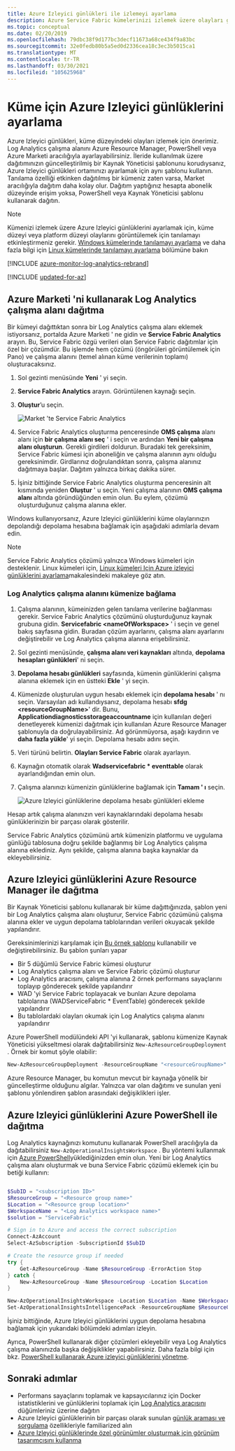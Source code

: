 ```yaml
---
title: Azure Izleyici günlükleri ile izlemeyi ayarlama
description: Azure Service Fabric kümelerinizi izlemek üzere olayları görselleştirme ve çözümleme için Azure Izleyici günlüklerini ayarlamayı öğrenin.
ms.topic: conceptual
ms.date: 02/20/2019
ms.openlocfilehash: 79dbc38f9d177bc3decf11673a68ce434f9a83bc
ms.sourcegitcommit: 32e0fedb80b5a5ed0d2336cea18c3ec3b5015ca1
ms.translationtype: MT
ms.contentlocale: tr-TR
ms.lasthandoff: 03/30/2021
ms.locfileid: "105625968"
---
```

# <a name="set-up-azure-monitor-logs-for-a-cluster"></a>Küme için Azure Izleyici günlüklerini ayarlama

Azure Izleyici günlükleri, küme düzeyindeki olayları izlemek için önerimiz. Log Analytics çalışma alanını Azure Resource Manager, PowerShell veya Azure Marketi aracılığıyla ayarlayabilirsiniz. İleride kullanılmak üzere dağıtımınızın güncelleştirilmiş bir Kaynak Yöneticisi şablonunu korudıysanız, Azure Izleyici günlükleri ortamınızı ayarlamak için aynı şablonu kullanın. Tanılama özelliği etkinken dağıtılmış bir kümeniz zaten varsa, Market aracılığıyla dağıtım daha kolay olur. Dağıtım yaptığınız hesapta abonelik düzeyinde erişim yoksa, PowerShell veya Kaynak Yöneticisi şablonu kullanarak dağıtın.

> [!NOTE]
> Kümenizi izlemek üzere Azure Izleyici günlüklerini ayarlamak için, küme düzeyi veya platform düzeyi olaylarını görüntülemek için tanılamayı etkinleştirmeniz gerekir. [Windows kümelerinde tanılamayı ayarlama](service-fabric-diagnostics-event-aggregation-wad.md) ve daha fazla bilgi için [Linux kümelerinde tanılamayı ayarlama](service-fabric-diagnostics-oms-syslog.md) bölümüne bakın

[!INCLUDE [azure-monitor-log-analytics-rebrand](../../includes/azure-monitor-log-analytics-rebrand.md)]


[!INCLUDE [updated-for-az](../../includes/updated-for-az.md)]

## <a name="deploy-a-log-analytics-workspace-by-using-azure-marketplace"></a>Azure Marketi 'ni kullanarak Log Analytics çalışma alanı dağıtma

Bir kümeyi dağıttıktan sonra bir Log Analytics çalışma alanı eklemek istiyorsanız, portalda Azure Marketi ' ne gidin ve **Service Fabric Analytics** arayın. Bu, Service Fabric özgü verileri olan Service Fabric dağıtımlar için özel bir çözümdür. Bu işlemde hem çözümü (öngörüleri görüntülemek için Pano) ve çalışma alanını (temel alınan küme verilerinin toplamı) oluşturacaksınız.

1. Sol gezinti menüsünde **Yeni** ' yi seçin. 

2. **Service Fabric Analytics** arayın. Görüntülenen kaynağı seçin.

3. **Oluştur**’u seçin.

    ![Market 'te Service Fabric Analytics](media/service-fabric-diagnostics-event-analysis-oms/service-fabric-analytics.png)

4. Service Fabric Analytics oluşturma penceresinde **OMS çalışma** alanı alanı için **bir çalışma alanı seç** ' i seçin ve ardından **Yeni bir çalışma alanı oluşturun**. Gerekli girdileri doldurun. Buradaki tek gereksinim, Service Fabric kümesi için aboneliğin ve çalışma alanının aynı olduğu gereksinimdir. Girdlarınız doğrulandıktan sonra, çalışma alanınız dağıtmaya başlar. Dağıtım yalnızca birkaç dakika sürer.

5. İşiniz bittiğinde Service Fabric Analytics oluşturma penceresinin alt kısmında yeniden **Oluştur** ' u seçin. Yeni çalışma alanının **OMS çalışma alanı** altında göründüğünden emin olun. Bu eylem, çözümü oluşturduğunuz çalışma alanına ekler.

Windows kullanıyorsanız, Azure Izleyici günlüklerini küme olaylarınızın depolandığı depolama hesabına bağlamak için aşağıdaki adımlarla devam edin. 

>[!NOTE]
>Service Fabric Analytics çözümü yalnızca Windows kümeleri için desteklenir. Linux kümeleri için, [Linux kümeleri Için Azure izleyici günlüklerini ayarlama](service-fabric-diagnostics-oms-syslog.md)makalesindeki makaleye göz atın.  

### <a name="connect-the-log-analytics-workspace-to-your-cluster"></a>Log Analytics çalışma alanını kümenize bağlama 

1. Çalışma alanının, kümeinizden gelen tanılama verilerine bağlanması gerekir. Service Fabric Analytics çözümünü oluşturduğunuz kaynak grubuna gidin. **Servicefabric \<nameOfWorkspace\>** ' i seçin ve genel bakış sayfasına gidin. Buradan çözüm ayarlarını, çalışma alanı ayarlarını değiştirebilir ve Log Analytics çalışma alanına erişebilirsiniz.

2. Sol gezinti menüsünde, **çalışma alanı veri kaynakları** altında, **depolama hesapları günlükleri**' ni seçin.

3. **Depolama hesabı günlükleri** sayfasında, kümenin günlüklerini çalışma alanına eklemek için en üstteki **Ekle** ' yi seçin.

4. Kümenizde oluşturulan uygun hesabı eklemek için **depolama hesabı** ' nı seçin. Varsayılan adı kullandıysanız, depolama hesabı **sfdg \<resourceGroupName\>**' dir. Bunu, **Applicationdiagnosticsstorageaccountname** için kullanılan değeri denetleyerek kümenizi dağıtmak için kullanılan Azure Resource Manager şablonuyla da doğrulayabilirsiniz. Ad görünmüyorsa, aşağı kaydırın ve **daha fazla yükle**' yi seçin. Depolama hesabı adını seçin.

5. Veri türünü belirtin. **Olayları Service Fabric** olarak ayarlayın.

6. Kaynağın otomatik olarak **Wadservicefabric \* eventtable** olarak ayarlandığından emin olun.

7. Çalışma alanınızı kümenizin günlüklerine bağlamak için **Tamam ' ı** seçin.

    ![Azure Izleyici günlüklerine depolama hesabı günlükleri ekleme](media/service-fabric-diagnostics-event-analysis-oms/add-storage-account.png)

Hesap artık çalışma alanınızın veri kaynaklarındaki depolama hesabı günlüklerinizin bir parçası olarak gösterilir.

Service Fabric Analytics çözümünü artık kümenizin platformu ve uygulama günlüğü tablosuna doğru şekilde bağlanmış bir Log Analytics çalışma alanına eklediniz. Aynı şekilde, çalışma alanına başka kaynaklar da ekleyebilirsiniz.


## <a name="deploy-azure-monitor-logs-with-azure-resource-manager"></a>Azure Izleyici günlüklerini Azure Resource Manager ile dağıtma

Bir Kaynak Yöneticisi şablonu kullanarak bir küme dağıttığınızda, şablon yeni bir Log Analytics çalışma alanı oluşturur, Service Fabric çözümünü çalışma alanına ekler ve uygun depolama tablolarından verileri okuyacak şekilde yapılandırır.

Gereksinimlerinizi karşılamak için [Bu örnek şablonu](https://github.com/Azure-Samples/service-fabric-cluster-templates/tree/master/5-VM-Windows-OMS-UnSecure) kullanabilir ve değiştirebilirsiniz. Bu şablon şunları yapar

* Bir 5 düğümlü Service Fabric kümesi oluşturur
* Log Analytics çalışma alanı ve Service Fabric çözümü oluşturur
* Log Analytics aracısını, çalışma alanına 2 örnek performans sayaçlarını toplayıp gönderecek şekilde yapılandırır
* WAD 'yi Service Fabric toplayacak ve bunları Azure depolama tablolarına (WADServiceFabric * EventTable) gönderecek şekilde yapılandırır
* Bu tablolardaki olayları okumak için Log Analytics çalışma alanını yapılandırır


Azure PowerShell modülündeki API 'yi kullanarak, şablonu kümenize Kaynak Yöneticisi yükseltmesi olarak dağıtabilirsiniz `New-AzResourceGroupDeployment` . Örnek bir komut şöyle olabilir:

```powershell
New-AzResourceGroupDeployment -ResourceGroupName "<resourceGroupName>" -TemplateFile "<templatefile>.json" 
``` 

Azure Resource Manager, bu komutun mevcut bir kaynağa yönelik bir güncelleştirme olduğunu algılar. Yalnızca var olan dağıtımı ve sunulan yeni şablonu yönlendiren şablon arasındaki değişiklikleri işler.

## <a name="deploy-azure-monitor-logs-with-azure-powershell"></a>Azure Izleyici günlüklerini Azure PowerShell ile dağıtma

Log Analytics kaynağınızı komutunu kullanarak PowerShell aracılığıyla da dağıtabilirsiniz `New-AzOperationalInsightsWorkspace` . Bu yöntemi kullanmak için [Azure PowerShell](/powershell/azure/install-az-ps)yüklediğinizden emin olun. Yeni bir Log Analytics çalışma alanı oluşturmak ve buna Service Fabric çözümü eklemek için bu betiği kullanın: 

```powershell

$SubID = "<subscription ID>"
$ResourceGroup = "<Resource group name>"
$Location = "<Resource group location>"
$WorkspaceName = "<Log Analytics workspace name>"
$solution = "ServiceFabric"

# Sign in to Azure and access the correct subscription
Connect-AzAccount
Select-AzSubscription -SubscriptionId $SubID 

# Create the resource group if needed
try {
    Get-AzResourceGroup -Name $ResourceGroup -ErrorAction Stop
} catch {
    New-AzResourceGroup -Name $ResourceGroup -Location $Location
}

New-AzOperationalInsightsWorkspace -Location $Location -Name $WorkspaceName -Sku Standard -ResourceGroupName $ResourceGroup
Set-AzOperationalInsightsIntelligencePack -ResourceGroupName $ResourceGroup -WorkspaceName $WorkspaceName -IntelligencePackName $solution -Enabled $true

```

İşiniz bittiğinde, Azure Izleyici günlüklerini uygun depolama hesabına bağlamak için yukarıdaki bölümdeki adımları izleyin.

Ayrıca, PowerShell kullanarak diğer çözümleri ekleyebilir veya Log Analytics çalışma alanınızda başka değişiklikler yapabilirsiniz. Daha fazla bilgi için bkz. [PowerShell kullanarak Azure izleyici günlüklerini yönetme](../azure-monitor/logs/powershell-workspace-configuration.md).

## <a name="next-steps"></a>Sonraki adımlar
* Performans sayaçlarını toplamak ve kapsayıcılarınız için Docker istatistiklerini ve günlüklerini toplamak için [Log Analytics aracısını](service-fabric-diagnostics-oms-agent.md) düğümleriniz üzerine dağıtın
* Azure Izleyici günlüklerinin bir parçası olarak sunulan [günlük araması ve sorgulama](../azure-monitor/logs/log-query-overview.md) özellikleriyle familiarized alın
* [Azure Izleyici günlüklerinde özel görünümler oluşturmak için görünüm tasarımcısını kullanma](../azure-monitor/visualize/view-designer.md)
